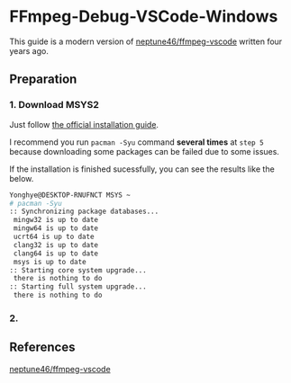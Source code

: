 # FFmpeg-Debug-VSCode-Windows

This guide is a modern version of [neptune46/ffmpeg-vscode](https://github.com/neptune46/ffmpeg-vscode) written four years ago.

## Preparation

### 1. Download MSYS2

Just follow [the official installation guide](https://www.msys2.org/#installation).

I recommend you run `pacman -Syu` command **several times** at `step 5` because downloading some packages can be failed due to some issues.

If the installation is finished sucessfully, you can see the results like the below.

```bash
Yonghye@DESKTOP-RNUFNCT MSYS ~
# pacman -Syu
:: Synchronizing package databases...
 mingw32 is up to date
 mingw64 is up to date
 ucrt64 is up to date
 clang32 is up to date
 clang64 is up to date
 msys is up to date
:: Starting core system upgrade...
 there is nothing to do
:: Starting full system upgrade...
 there is nothing to do
```


### 2. 

## References
[neptune46/ffmpeg-vscode](https://github.com/neptune46/ffmpeg-vscode)
